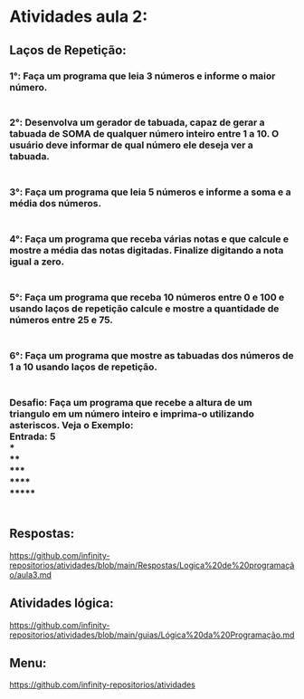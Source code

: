 # Atividades aula 2:

## Laços de Repetição:
<h3>
1°: Faça um programa que leia 3 números e informe o maior número.
<br><br>

<h3>
2°: Desenvolva um gerador de tabuada, capaz de gerar a tabuada de SOMA de qualquer número inteiro entre 1 a 10. O usuário deve informar de qual número ele deseja ver a tabuada.
<br><br>

<h3>
3°: Faça um programa que leia 5 números e informe a soma e a média dos números.
<br><br>

<h3>
4°: Faça um programa que receba várias notas e que calcule e mostre a média das notas digitadas. Finalize digitando a nota igual a zero.
<br><br>

<h3>
5°: Faça um programa que receba 10 números entre 0 e 100 e usando laços de repetição calcule e mostre a quantidade de números entre 25 e 75.  
<br><br>

<h3>
6°: Faça um programa que mostre as tabuadas dos números de 1 a 10 usando laços de repetição.
<br><br>

<h3>
Desafio: Faça um programa que recebe a altura de um triangulo em um número inteiro e imprima-o utilizando asteriscos. Veja o Exemplo:<br>
Entrada: 5<br>
*<br>
**<br>
***<br>
****<br>
*****
<br><br>

## Respostas: <br>
https://github.com/infinity-repositorios/atividades/blob/main/Respostas/Logica%20de%20programação/aula3.md
## Atividades lógica: <br>
https://github.com/infinity-repositorios/atividades/blob/main/guias/Lógica%20da%20Programação.md
## Menu:
https://github.com/infinity-repositorios/atividades